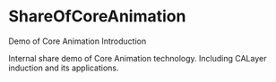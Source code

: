 # ShareOfCoreAnimation
Demo of Core Animation Introduction

Internal share demo of Core Animation technology. Including CALayer induction and its applications.
